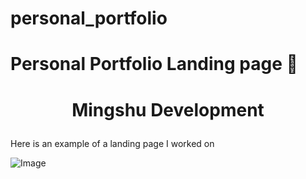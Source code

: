 # personal_portfolio
# Personal Portfolio Landing page 👋

# <p align="center">Mingshu Development </p>
  
Here is an example of a landing page I worked on


![Image](https://www.canva.com/design/DAEk138h1do/TtTmezKwhLpPdXH-wEN6Xg/edit?utm_content=DAEk138h1do&utm_campaign=designshare&utm_medium=link2&utm_source=sharebutton)


        
    